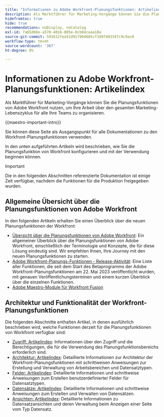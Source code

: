 ```yaml
---
title: "Informationen zu Adobe Workfront-Planungsfunktionen: Artikelindex"
description: Als Marktführer für Marketing-Vorgänge können Sie die Planungsfunktionen von Adobe Workfront nutzen, um Ihre Arbeit über den gesamten Marketing-Lebenszyklus für alle Ihre Teams zu organisieren. In den Artikeln in diesem Abschnitt wird beschrieben, wie Sie die Planungsfunktionen konfigurieren und wie Sie sie im Rahmen Ihrer Kampagnenverwaltungsvorgänge verwenden können.
hidefromtoc: true
hide: true
recommendations: noDisplay, noCatalog
exl-id: 7a65d66e-a578-4016-805e-0cb04caaa18a
source-git-commit: 593612fea52d917904605cf3d97403347c9c9ac0
workflow-type: tm+mt
source-wordcount: '367'
ht-degree: 0%

---
```


# Informationen zu Adobe Workfront-Planungsfunktionen: Artikelindex

<!--
title: Adobe Maestro 
description: As a marketing operations leader, you can use Adobe Maestro to organize work across the marketing lifecycle for all your teams. The articles in this section describe how you can configure Maestro and how you can start using its capabilities as part of your campaign management operations. 
hidefromtoc: yes
author: Alina
feature: Work Management
role: User, Admin
hide: yes
-->

<!--update the metadata with real information when making this avilable in TOC and in the left nav-->

<!-- update the title to "Article index" when we get out of beta and we inhide this article-->

<!--remove the video at open beta or before-->

Als Marktführer für Marketing-Vorgänge können Sie die Planungsfunktionen von Adobe Workfront nutzen, um Ihre Arbeit über den gesamten Marketing-Lebenszyklus für alle Ihre Teams zu organisieren.

{{maestro-important-intro}}

Sie können diese Seite als Ausgangspunkt für alle Dokumentationen zu den Workfront-Planungsfunktionen verwenden.

In den unten aufgeführten Artikeln wird beschrieben, wie Sie die Planungsfunktion von Workfront konfigurieren und mit der Verwendung beginnen können.

>[!IMPORTANT]
>
>Die in den folgenden Abschnitten referenzierte Dokumentation ist einige Zeit verfügbar, nachdem die Funktionen für die Produktion freigegeben wurden.

## Allgemeine Übersicht über die Planungsfunktionen von Adobe Workfront

In den folgenden Artikeln erhalten Sie einen Überblick über die neuen Planungsfunktionen der Workfront:

<!--update the video when we have something better, especially after Open Beta - remove it-->

<!--* [View a video demonstration of Adobe Maestro](https://video.tv.adobe.com/v/3424253/){target=_blank}-->
* [Übersicht über die Planungsfunktionen von Adobe Workfront](maestro-overview.md): Ein allgemeiner Überblick über die Planungsfunktionen von Adobe Workfront, einschließlich der Terminologie und Konzepte, die für diese Lösung eindeutig sind. Wir empfehlen Ihnen, Ihre Journey mit den neuen Planungsfunktionen zu starten.
* [Adobe Workfront-Planungs-Funktionen - Release-Aktivität](../maestro/release-activity.md): Eine Liste aller Funktionen, die seit dem Start des Betaprogramms der Adobe Workfront-Planungsfunktionen am 22. Mai 2023 veröffentlicht wurden, mit genauen Veröffentlichungsterminen und einem kurzen Überblick über die einzelnen Funktionen.
* [Adobe Maestro-Module für Workfront Fusion](/help/quicksilver/workfront-fusion/apps-and-their-modules/workfront-planning-modules.md)

## Architektur und Funktionalität der Workfront-Planungsfunktionen

Die folgenden Abschnitte enthalten Artikel, in denen ausführlich beschrieben wird, welche Funktionen derzeit für die Planungsfunktionen von Workfront verfügbar sind:

* [Zugriff: Artikelindex](../maestro/access/access-information.md): Informationen über den Zugriff und die Berechtigungen, die für die Verwendung des Planungsfunktionsbereichs erforderlich sind.
* [Architektur: Artikelindex](../maestro/architecture/architecture-information.md): Detaillierte Informationen zur Architektur der Workfront-Planungsfunktionen mit schrittweisen Anweisungen zur Erstellung und Verwaltung von Arbeitsbereichen und Datensatztypen.
* [Felder: Artikelindex](../maestro/fields/fields-information.md): Detaillierte Informationen und schrittweise Anweisungen zum Erstellen benutzerdefinierter Felder für Datensatztypen.
* [Datensätze: Artikelindex](../maestro/records/records-information.md): Detaillierte Informationen und schrittweise Anweisungen zum Erstellen und Verwalten von Datensätzen.
* [Ansichten: Artikelindex](../maestro/views/views-information.md): Detaillierte Informationen zu Datensatzansichten und deren Verwaltung beim Anzeigen einer Seite vom Typ Datensatz.
